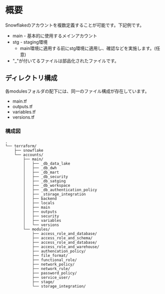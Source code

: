 # 概要

Snowflakeのアカウントを複数定義することが可能です。下記例です。

- main - 基本的に使用するメインアカウント
- stg - staging環境
  - main環境に適用する前にstg環境に適用し、確認などを実施します。(任意)
- "_"が付いてるファイルは部品化されたファイルです。

## ディレクトリ構成

各modulesフォルダの配下には、同一のファイル構成が存在しています。

- main.tf
- outputs.tf
- variables.tf
- versions.tf

### 構成図

```text
.
└── terraform/
    ├── snowflake
    └── accounts/
        ├── main/
        │   ├── _db_data_lake
        │   ├── _db_dwh
        │   ├── _db_mart
        │   ├── _db_security
        │   ├── _db_satging
        │   ├── _db_workspace
        │   ├── _db_authentication_policy
        │   ├── _storage_integration
        │   ├── backend
        │   ├── locals
        │   ├── main
        │   ├── outputs
        │   ├── security
        │   ├── variables
        │   └── versions
        └── modules/
            ├── access_role_and_database/
            ├── access_role_and_schema/
            ├── access_role_and_database/
            ├── access_role_and_warehouse/
            ├── authencation_policy/
            ├── file_format/
            ├── functional_role/
            ├── network_policy/
            ├── network_rule/
            ├── password_policy/
            ├── service_user/
            ├── stage/
            └── storage_integration/
            
```
